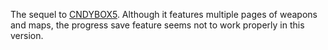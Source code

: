 The sequel to [CNDYBOX5](../CNDYBOX5). Although it features multiple pages of weapons and maps, the progress save feature seems not to work properly in this version.
